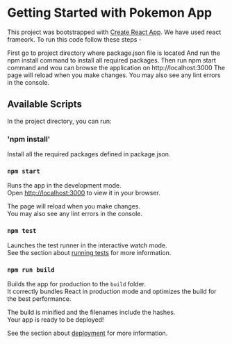 # Getting Started with Pokemon App

This project was bootstrapped with [Create React App](https://github.com/facebook/create-react-app). We have used react frameork. To run this code follow these steps -

First go to project directory where package.json file is located And run the npm install command to install all required packages.
Then run npm start command and wou can browse the application  on http://localhost:3000
The page will reload when you make changes.
You may also see any lint errors in the console.

## Available Scripts

In the project directory, you can run:

### 'npm install'

Install all the required packages defined in package.json.

### `npm start`

Runs the app in the development mode.\
Open [http://localhost:3000](http://localhost:3000) to view it in your browser.

The page will reload when you make changes.\
You may also see any lint errors in the console.

### `npm test`

Launches the test runner in the interactive watch mode.\
See the section about [running tests](https://facebook.github.io/create-react-app/docs/running-tests) for more information.

### `npm run build`

Builds the app for production to the `build` folder.\
It correctly bundles React in production mode and optimizes the build for the best performance.

The build is minified and the filenames include the hashes.\
Your app is ready to be deployed!

See the section about [deployment](https://facebook.github.io/create-react-app/docs/deployment) for more information.

